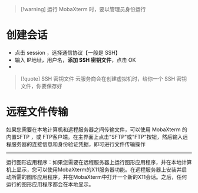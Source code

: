 >[!warning] 运行 MobaXterm 时，要以管理员身份运行

# 创建会话
- 点击 session ，选择通信协议【一般是 SSH】
- 输入 IP地址，用户名，**添加 SSH 密钥文件**，点击 OK
- 

>[!quote] SSH 密钥文件
>云服务商会在创建虚拟机时，给你一个 SSH 密钥文件，你要保存好


# 远程文件传输
如果您需要在本地计算机和远程服务器之间传输文件，可以使用 MobaXterm 的内置SFTP ，或 FTP客户端。在主界面上点击"SFTP"或"FTP"按钮，然后输入远程服务器的连接信息和身份验证凭据，即可进行文件传输操作

---

运行图形应用程序：如果您需要在远程服务器上运行图形应用程序，并在本地计算机上显示，您可以使用MobaXterm的X11服务器功能。在远程服务器上安装并启动所需的图形应用程序，并在MobaXterm中打开一个新的X11会话。之后，任何运行的图形应用程序都会在本地显示。



















